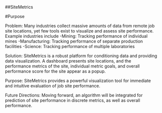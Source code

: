 ##SiteMetrics

#Purpose

Problem: Many industries collect massive amounts of data from remote job site locations, yet few tools exist to visualize and assess site performance. Example industries include
    -Mining: Tracking performance of individual mines
    -Manufacturing: Tracking performance of separate production facilities
    -Science: Tracking performance of multiple laboratories

Solution: SiteMetrics is a robust platform for conditioning data and providing data visualization. A dashboard presents site locations, and the performance metrics of the site, individual metric goals, and overall performance score for the site appear as a popup.

Purpose: SiteMetrics provides a powerful visualization tool for immediate and intuitive evaluation of job site performance.

Future Directions: Moving forward, an algorithm will be integrated for prediction of site performance in discrete metrics, as well as overall performance.
